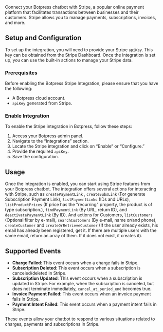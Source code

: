 Connect your Botpress chatbot with Stripe, a popular online payment platform that facilitates transactions between businesses and their customers. Stripe allows you to manage payments, subscriptions, invoices, and more.

## Setup and Configuration

To set up the integration, you will need to provide your Stripe `apiKey`. This key can be obtained from the Stripe Dashboard. Once the integration is set up, you can use the built-in actions to manage your Stripe data.

### Prerequisites

Before enabling the Botpress Stripe Integration, please ensure that you have the following:

- A Botpress cloud account.
- `apiKey` generated from Stripe.

### Enable Integration

To enable the Stripe integration in Botpress, follow these steps:

1. Access your Botpress admin panel.
2. Navigate to the “Integrations” section.
3. Locate the Stripe integration and click on “Enable” or “Configure.”
4. Provide the required `apiKey`.
5. Save the configuration.

## Usage

Once the integration is enabled, you can start using Stripe features from your Botpress chatbot. The integration offers several actions for interacting with Stripe, such as `createPaymentLink` , `createSubsLink` (For generate Subscription Payment Link), `listPaymentLinks` (IDs and URLs), `listProductPrices` (If price has the "recurring" property, the product is of type subscription.), `findPaymentLink` (By URL, return ID), and `deactivatePaymentLink` (By ID). And actions for Customers, `listCustomers` (Optional filter by e-mail), `searchCustomers` (By e-mail, name or/and phone), `createCustomer` and `createOrRetrieveCustomer` (If the user already exists, his email has already been registered, get it. If there are multiple users with the same email, return an array of them. If it does not exist, it creates it).

## Supported Events

- **Charge Failed**: This event occurs when a charge fails in Stripe.
- **Subscription Deleted**: This event occurs when a subscription is canceled/deleted in Stripe.
- **Subscription Updated**: This event occurs when a subscription is updated in Stripe. For example, when the subscription is canceled, but does not terminate immediately, `cancel_at_period_end` becomes true.
- **Invoice Payment Failed**: This event occurs when an invoice payment fails in Stripe.
- **Payment Intent Failed**: This event occurs when a payment intent fails in Stripe.

These events allow your chatbot to respond to various situations related to charges, payments and subscriptions in Stripe.
